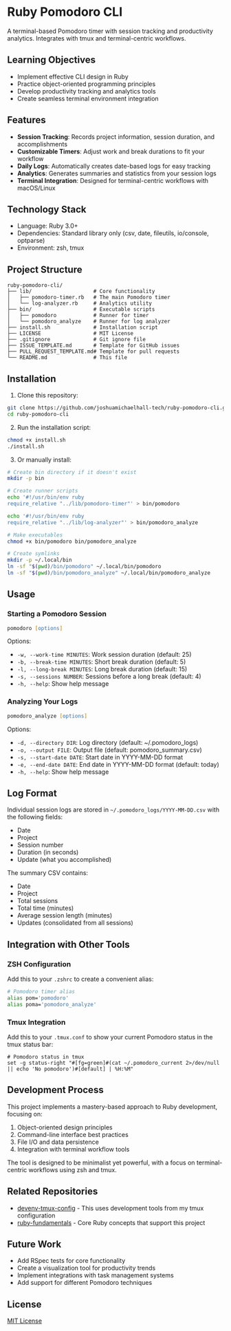 # Ruby Pomodoro CLI

A terminal-based Pomodoro timer with session tracking and productivity analytics. Integrates with tmux and terminal-centric workflows.

## Learning Objectives
- Implement effective CLI design in Ruby
- Practice object-oriented programming principles
- Develop productivity tracking and analytics tools
- Create seamless terminal environment integration

## Features

- **Session Tracking**: Records project information, session duration, and accomplishments
- **Customizable Timers**: Adjust work and break durations to fit your workflow
- **Daily Logs**: Automatically creates date-based logs for easy tracking
- **Analytics**: Generates summaries and statistics from your session logs
- **Terminal Integration**: Designed for terminal-centric workflows with macOS/Linux

## Technology Stack
- Language: Ruby 3.0+
- Dependencies: Standard library only (csv, date, fileutils, io/console, optparse)
- Environment: zsh, tmux

## Project Structure
```
ruby-pomodoro-cli/
├── lib/                    # Core functionality
│   ├── pomodoro-timer.rb   # The main Pomodoro timer
│   └── log-analyzer.rb     # Analytics utility
├── bin/                    # Executable scripts
│   ├── pomodoro            # Runner for timer
│   └── pomodoro_analyze    # Runner for log analyzer
├── install.sh              # Installation script
├── LICENSE                 # MIT License
├── .gitignore              # Git ignore file
├── ISSUE_TEMPLATE.md       # Template for GitHub issues
├── PULL_REQUEST_TEMPLATE.md# Template for pull requests
└── README.md               # This file
```

## Installation

1. Clone this repository:
```zsh
git clone https://github.com/joshuamichaelhall-tech/ruby-pomodoro-cli.git
cd ruby-pomodoro-cli
```

2. Run the installation script:
```zsh
chmod +x install.sh
./install.sh
```

3. Or manually install:
```zsh
# Create bin directory if it doesn't exist
mkdir -p bin

# Create runner scripts
echo '#!/usr/bin/env ruby
require_relative "../lib/pomodoro-timer"' > bin/pomodoro

echo '#!/usr/bin/env ruby
require_relative "../lib/log-analyzer"' > bin/pomodoro_analyze

# Make executables
chmod +x bin/pomodoro bin/pomodoro_analyze

# Create symlinks
mkdir -p ~/.local/bin
ln -sf "$(pwd)/bin/pomodoro" ~/.local/bin/pomodoro
ln -sf "$(pwd)/bin/pomodoro_analyze" ~/.local/bin/pomodoro_analyze
```

## Usage

### Starting a Pomodoro Session

```zsh
pomodoro [options]
```

Options:
- `-w, --work-time MINUTES`: Work session duration (default: 25)
- `-b, --break-time MINUTES`: Short break duration (default: 5)
- `-l, --long-break MINUTES`: Long break duration (default: 15)
- `-s, --sessions NUMBER`: Sessions before a long break (default: 4)
- `-h, --help`: Show help message

### Analyzing Your Logs

```zsh
pomodoro_analyze [options]
```

Options:
- `-d, --directory DIR`: Log directory (default: ~/.pomodoro_logs)
- `-o, --output FILE`: Output file (default: pomodoro_summary.csv)
- `-s, --start-date DATE`: Start date in YYYY-MM-DD format
- `-e, --end-date DATE`: End date in YYYY-MM-DD format (default: today)
- `-h, --help`: Show help message

## Log Format

Individual session logs are stored in `~/.pomodoro_logs/YYYY-MM-DD.csv` with the following fields:
- Date
- Project
- Session number
- Duration (in seconds)
- Update (what you accomplished)

The summary CSV contains:
- Date
- Project
- Total sessions
- Total time (minutes)
- Average session length (minutes)
- Updates (consolidated from all sessions)

## Integration with Other Tools

### ZSH Configuration

Add this to your `.zshrc` to create a convenient alias:

```zsh
# Pomodoro timer alias
alias pom='pomodoro'
alias poma='pomodoro_analyze'
```

### Tmux Integration

Add this to your `.tmux.conf` to show your current Pomodoro status in the tmux status bar:

```
# Pomodoro status in tmux
set -g status-right "#[fg=green]#(cat ~/.pomodoro_current 2>/dev/null || echo 'No pomodoro')#[default] | %H:%M"
```

## Development Process

This project implements a mastery-based approach to Ruby development, focusing on:

1. Object-oriented design principles
2. Command-line interface best practices
3. File I/O and data persistence
4. Integration with terminal workflow tools

The tool is designed to be minimalist yet powerful, with a focus on terminal-centric workflows using zsh and tmux.

## Related Repositories

- [devenv-tmux-config](https://github.com/joshuamichaelhall-tech/devenv-tmux-config) - This uses development tools from my tmux configuration
- [ruby-fundamentals](https://github.com/joshuamichaelhall-tech/ruby-fundamentals) - Core Ruby concepts that support this project

## Future Work

- Add RSpec tests for core functionality
- Create a visualization tool for productivity trends
- Implement integrations with task management systems
- Add support for different Pomodoro techniques

## License

[MIT License](LICENSE)
